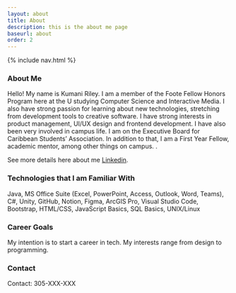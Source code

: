 ```yaml
---
layout: about
title: About
description: this is the about me page
baseurl: about
order: 2
---
```


{% include nav.html %}

### About Me

Hello! My name is Kumani Riley. I am a member of the Foote Fellow Honors Program here at the U studying Computer Science and Interactive Media. I also have strong passion for learning about new technologies, stretching from development tools to creative software. I have strong interests in product management, UI/UX design and frontend development.  I have also been very involved in campus life. I am on the Executive Board for Caribbean Students’ Association. In addition to that, I am a First Year Fellow, academic mentor, among other things on campus. .

See more details here about me [Linkedin](https://www.linkedin.com/in/kumaniriley/).


### Technologies that I am Familiar With
Java, MS Office Suite (Excel, PowerPoint, Access, Outlook, Word, Teams), C#, Unity, GitHub, Notion, Figma, ArcGIS Pro, Visual Studio Code, Bootstrap, HTML/CSS, JavaScript Basics, SQL Basics, UNIX/Linux


### Career Goals

My intention is to start a career in tech. My interests range from design to programming.

### Contact

Contact: 305-XXX-XXX